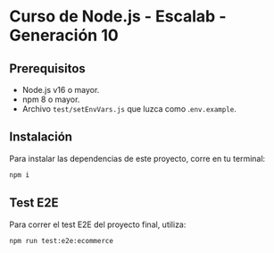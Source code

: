 # Curso de Node.js - Escalab - Generación 10

## Prerequisitos

- Node.js v16 o mayor.
- npm 8 o mayor.
- Archivo `test/setEnvVars.js` que luzca como .`env.example`.

## Instalación

Para instalar las dependencias de este proyecto, corre en tu terminal:

```bash
npm i
```

## Test E2E

Para correr el test E2E del proyecto final, utiliza:
```bash
npm run test:e2e:ecommerce
```